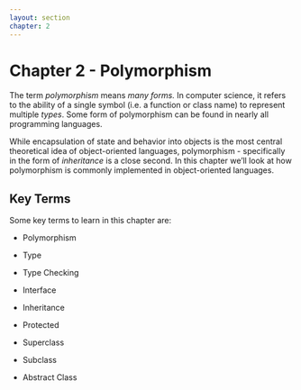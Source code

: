 ```yaml
---
layout: section
chapter: 2
---
```

# Chapter 2 - Polymorphism

The term *polymorphism* means *many forms.*  In computer science, it refers to the ability of a single symbol (i.e. a function or class name) to represent multiple *types*.  Some form of polymorphism can be found in nearly all programming languages. 

While encapsulation of state and behavior into objects is the most central theoretical idea of object-oriented languages, polymorphism - specifically in the form of _inheritance_ is a close second.  In this chapter we’ll look at how polymorphism is commonly implemented in object-oriented languages.

## Key Terms

Some key terms to learn in this chapter are:

* Polymorphism

* Type

* Type Checking

* Interface

* Inheritance

* Protected

* Superclass

* Subclass

* Abstract Class
